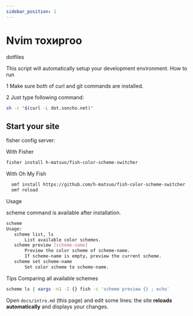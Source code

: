 ```yaml
---
sidebar_position: 1
---
```


# Nvim тохиргоо

dotfiles

This script will automatically setup your development environment.
How to run

  1  Make sure both of curl and git commands are installed.

  2  Just type following command:

  ```bash
sh -c "$(curl -L dot.soncho.net)"
```

## Start your site

fisher config server:

With Fisher

```bash
fisher install h-matsuo/fish-color-scheme-switcher
```

With Oh My Fish

```bash
  omf install https://github.com/h-matsuo/fish-color-scheme-switcher
  omf reload
```

Usage

scheme command is available after installation.

```bash
scheme
Usage:
   scheme list, ls
       List available color schemes.
   scheme preview [scheme-name]
       Preview the color scheme of scheme-name.
       If scheme-name is empty, preview the current scheme.
   scheme set scheme-name
       Set color scheme to scheme-name.
```

Tips
Comparing all available schemes

```bash
scheme ls | xargs -n1 -I {} fish -c 'scheme preview {} ; echo'
```

Open `docs/intro.md` (this page) and edit some lines: the site **reloads automatically** and displays your changes.
